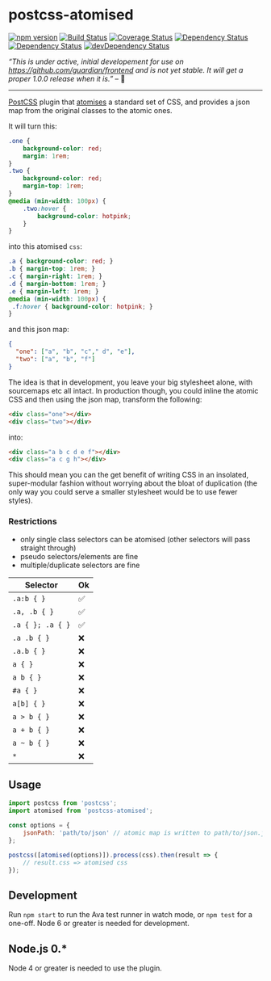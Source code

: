 # postcss-atomised
[![npm version](https://badge.fury.io/js/postcss-atomised.svg)](https://badge.fury.io/js/postcss-atomised) [![Build Status](https://travis-ci.org/atomised-css/postcss-atomised.svg?branch=master)](https://travis-ci.org/atomised-css/postcss-atomised) [![Coverage Status](https://coveralls.io/repos/github/atomised-css/postcss-atomised/badge.svg?branch=master)](https://coveralls.io/github/atomised-css/postcss-atomised?branch=master)  [![Dependency Status](https://dependencyci.com/github/atomised-css/postcss-atomised/badge)](https://dependencyci.com/github/atomised-css/postcss-atomised) [![Dependency Status](https://david-dm.org/atomised-css/postcss-atomised.svg)](https://david-dm.org/atomised-css/postcss-atomised) [![devDependency Status](https://david-dm.org/atomised-css/postcss-atomised/dev-status.svg)](https://david-dm.org/atomised-css/postcss-atomised#info=devDependencies)

 _“This is under active, initial developement for use on https://github.com/guardian/frontend and is not yet stable. It will get a proper 1.0.0 release when it is.”_ – :construction_worker:

---

[PostCSS](http://postcss.org) plugin that [atomises](http://www.creativebloq.com/css3/atomic-css-11619006) a standard set of CSS, and provides a json map from the original classes to the atomic ones.

It will turn this:

```CSS
.one {
    background-color: red;
    margin: 1rem;
}
.two {
    background-color: red;
    margin-top: 1rem;
}
@media (min-width: 100px) {
    .two:hover {
        background-color: hotpink;
    }
}
```

into this atomised `css`:

```CSS
.a { background-color: red; }
.b { margin-top: 1rem; }
.c { margin-right: 1rem; }
.d { margin-bottom: 1rem; }
.e { margin-left: 1rem; }
@media (min-width: 100px) {
 .f:hover { background-color: hotpink; }
}
```

and this json map:

```JSON
{
  "one": ["a", "b", "c"," d", "e"],
  "two": ["a", "b", "f"]
}
```

The idea is that in development, you leave your big stylesheet alone, with sourcemaps etc all intact. In production though, you could inline the atomic CSS and then using the json map, transform the following:

```HTML
<div class="one"></div>
<div class="two"></div>
```

into:

```HTML
<div class="a b c d e f"></div>
<div class="a c g h"></div>
```

This should mean you can the get benefit of writing CSS in an insolated, super-modular fashion without worrying about the bloat of duplication (the only way you could serve a smaller stylesheet would be to use fewer styles).

### Restrictions
- only single class selectors can be atomised (other selectors will pass straight through)
- pseudo selectors/elements are fine
- multiple/duplicate selectors are fine

| Selector  | Ok |
|---|---|
| `.a:b { }`  | :white_check_mark: |
| `.a, .b { }`  | :white_check_mark:  |
| `.a { }; .a { }`  | :white_check_mark:  |
| `.a .b { }`  | :x: |
| `.a.b { }`  | :x:  |
| `a { }`  | :x:  |
| `a b { }`  | :x:  |
|  `#a { }` | :x:  |
| `a[b] { }`  | :x:  |
| `a > b { }`  | :x:  |
| `a + b { }`  | :x:  |
| `a ~ b { }`  | :x:  |
| `*`  | :x:  |

## Usage

```javascript
import postcss from 'postcss';
import atomised from 'postcss-atomised';

const options = {
    jsonPath: 'path/to/json' // atomic map is written to path/to/json.json
};

postcss([atomised(options)]).process(css).then(result => {
    // result.css => atomised css
});
```

## Development
Run `npm start` to run the Ava test runner in watch mode, or `npm test` for a one-off.
Node 6 or greater is needed for development.

## Node.js 0.*
Node 4 or greater is needed to use the plugin.
